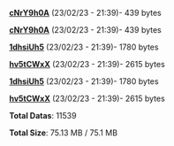 [**cNrY9h0A**](/data/cNrY9h0A.txt) (23/02/23 - 21:39)- 439 bytes

[**cNrY9h0A**](/data/cNrY9h0A.txt) (23/02/23 - 21:39)- 439 bytes

[**1dhsiUh5**](/data/1dhsiUh5.txt) (23/02/23 - 21:39)- 1780 bytes

[**hv5tCWxX**](/data/hv5tCWxX.txt) (23/02/23 - 21:39)- 2615 bytes

[**1dhsiUh5**](/data/1dhsiUh5.txt) (23/02/23 - 21:39)- 1780 bytes

[**hv5tCWxX**](/data/hv5tCWxX.txt) (23/02/23 - 21:39)- 2615 bytes

**Total Datas**: 11539

**Total Size**: 75.13 MB / 75.1 MB
